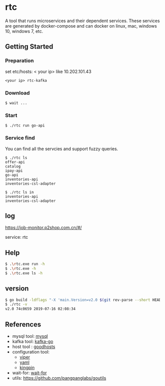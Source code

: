 # rtc

A tool that runs microservices and their dependent services. These services are generated by docker-compose and can docker on linux, mac, windows 10, windows 7, etc.

## Getting Started

### Preparation

set etc/hosts: < your ip> like 10.202.101.43
```
<your ip> rtc-kafka
```
### Download
```
$ wait ...
```

### Start
```
$ ./rtc run go-api
```

### Service find
You can find all the servcies and support fuzzy queries.
```
$ ./rtc ls
offer-api
catalog
ipay-api
go-api
inventories-api
inventories-csl-adapter
```
```
$ ./rtc ls in
inventories-api
inventories-csl-adapter
```


## log
https://job-monitor.p2shop.com.cn/#/

service: rtc

## Help

```bash
$ .\rtc.exe run -h
$ .\rtc.exe -h
$ .\rtc.exe ls -h
```

## version

```bash
$ go build -ldflags "-X 'main.Version=v2.0 $(git rev-parse --short HEAD) $(date -u '+%Y-%m-%d %H:%M:%S')'"
$ ./rtc -v
v2.0 74c0659 2019-07-16 02:08:34
```


## References

- mysql tool: [mysql](https://github.com/go-sql-driver/mysql)
- kafka tool: [kafka-go](github.com/segmentio/kafka-go)
- host tool : [goodhosts](github.com/lextoumbourou/goodhosts)
- configuration tool: 
  - [viper](https://github.com/spf13/viper) 
  - [yaml](github.com/ghodss/yaml)
  - [kingpin](github.com/alecthomas/kingpin)
- wait-for: [wait-for](https://github.com/fmiguelez/wait-for.git)
- utils: https://github.com/pangpanglabs/goutils

